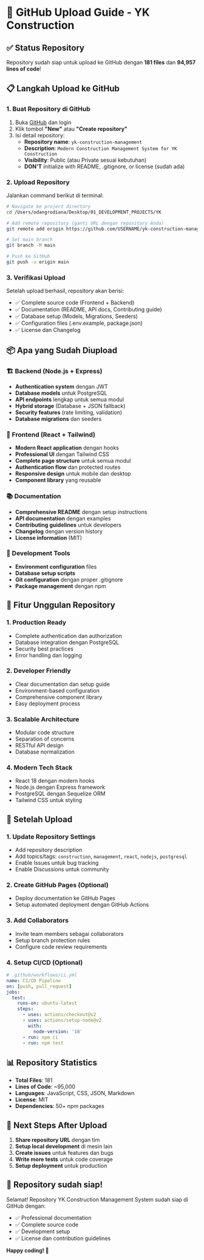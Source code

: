 # 🚀 GitHub Upload Guide - YK Construction

## ✅ Status Repository
Repository sudah siap untuk upload ke GitHub dengan **181 files** dan **94,957 lines of code**!

## 📋 Langkah Upload ke GitHub

### 1. Buat Repository di GitHub
1. Buka [GitHub](https://github.com) dan login
2. Klik tombol **"New"** atau **"Create repository"**
3. Isi detail repository:
   - **Repository name**: `yk-construction-management`
   - **Description**: `Modern Construction Management System for YK Construction`
   - **Visibility**: Public (atau Private sesuai kebutuhan)
   - **DON'T** initialize with README, .gitignore, or license (sudah ada)

### 2. Upload Repository
Jalankan command berikut di terminal:

```bash
# Navigate ke project directory
cd /Users/odangrodiana/Desktop/01_DEVELOPMENT_PROJECTS/YK

# Add remote repository (ganti URL dengan repository Anda)
git remote add origin https://github.com/USERNAME/yk-construction-management.git

# Set main branch
git branch -M main

# Push ke GitHub
git push -u origin main
```

### 3. Verifikasi Upload
Setelah upload berhasil, repository akan berisi:
- ✅ Complete source code (Frontend + Backend)
- ✅ Documentation (README, API docs, Contributing guide)
- ✅ Database setup (Models, Migrations, Seeders)
- ✅ Configuration files (.env.example, package.json)
- ✅ License dan Changelog

## 📦 Apa yang Sudah Diupload

### 🏗️ Backend (Node.js + Express)
- **Authentication system** dengan JWT
- **Database models** untuk PostgreSQL
- **API endpoints** lengkap untuk semua modul
- **Hybrid storage** (Database + JSON fallback)
- **Security features** (rate limiting, validation)
- **Database migrations** dan seeders

### 🎨 Frontend (React + Tailwind)
- **Modern React application** dengan hooks
- **Professional UI** dengan Tailwind CSS
- **Complete page structure** untuk semua modul
- **Authentication flow** dan protected routes
- **Responsive design** untuk mobile dan desktop
- **Component library** yang reusable

### 📚 Documentation
- **Comprehensive README** dengan setup instructions
- **API documentation** dengan examples
- **Contributing guidelines** untuk developers
- **Changelog** dengan version history
- **License information** (MIT)

### 🔧 Development Tools
- **Environment configuration** files
- **Database setup scripts**
- **Git configuration** dengan proper .gitignore
- **Package management** dengan npm

## 🌟 Fitur Unggulan Repository

### 1. **Production Ready**
- Complete authentication dan authorization
- Database integration dengan PostgreSQL
- Security best practices
- Error handling dan logging

### 2. **Developer Friendly**
- Clear documentation dan setup guide
- Environment-based configuration
- Comprehensive component library
- Easy deployment process

### 3. **Scalable Architecture**
- Modular code structure
- Separation of concerns
- RESTful API design
- Database normalization

### 4. **Modern Tech Stack**
- React 18 dengan modern hooks
- Node.js dengan Express framework
- PostgreSQL dengan Sequelize ORM
- Tailwind CSS untuk styling

## 🔗 Setelah Upload

### 1. Update Repository Settings
- Add repository description
- Add topics/tags: `construction`, `management`, `react`, `nodejs`, `postgresql`
- Enable Issues untuk bug tracking
- Enable Discussions untuk community

### 2. Create GitHub Pages (Optional)
- Deploy documentation ke GitHub Pages
- Setup automated deployment dengan GitHub Actions

### 3. Add Collaborators
- Invite team members sebagai collaborators
- Setup branch protection rules
- Configure code review requirements

### 4. Setup CI/CD (Optional)
```yaml
# .github/workflows/ci.yml
name: CI/CD Pipeline
on: [push, pull_request]
jobs:
  test:
    runs-on: ubuntu-latest
    steps:
      - uses: actions/checkout@v2
      - uses: actions/setup-node@v2
        with:
          node-version: '18'
      - run: npm ci
      - run: npm test
```

## 📊 Repository Statistics

- **Total Files**: 181
- **Lines of Code**: ~95,000
- **Languages**: JavaScript, CSS, JSON, Markdown
- **License**: MIT
- **Dependencies**: 50+ npm packages

## 🎯 Next Steps After Upload

1. **Share repository URL** dengan tim
2. **Setup local development** di mesin lain
3. **Create issues** untuk features dan bugs
4. **Write more tests** untuk code coverage
5. **Setup deployment** untuk production

## 🚀 Repository sudah siap!

Selamat! Repository YK Construction Management System sudah siap di GitHub dengan:
- ✅ Professional documentation
- ✅ Complete source code
- ✅ Development setup
- ✅ License dan contribution guidelines

**Happy coding! 🎉**
